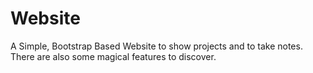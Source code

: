 
# Website

A Simple, Bootstrap Based Website to show projects and to take notes. There are also some magical features to discover.


